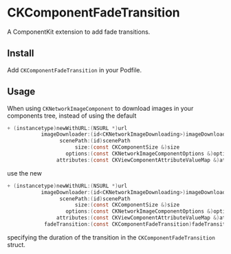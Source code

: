 # CKComponentFadeTransition
A ComponentKit extension to add fade transitions.

## Install

Add `CKComponentFadeTransition` in your Podfile.

## Usage

When using `CKNetworkImageComponent` to download images in your components tree, instead of using the default

```objective-c
+ (instancetype)newWithURL:(NSURL *)url
           imageDownloader:(id<CKNetworkImageDownloading>)imageDownloader
                 scenePath:(id)scenePath
                      size:(const CKComponentSize &)size
                   options:(const CKNetworkImageComponentOptions &)options
                attributes:(const CKViewComponentAttributeValueMap &)attributes;
```

use the new

```objective-c
+ (instancetype)newWithURL:(NSURL *)url
           imageDownloader:(id<CKNetworkImageDownloading>)imageDownloader
                 scenePath:(id)scenePath
                      size:(const CKComponentSize &)size
                   options:(const CKNetworkImageComponentOptions &)options
                attributes:(const CKViewComponentAttributeValueMap &)attributes
            fadeTransition:(const CKComponentFadeTransition)fadeTransition;
```

specifying the duration of the transition in the `CKComponentFadeTransition` struct.
